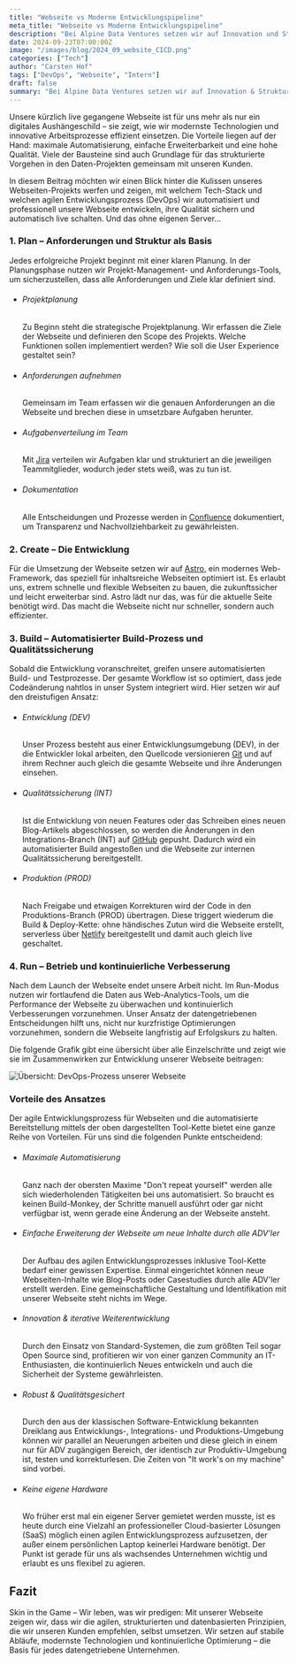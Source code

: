 ```yaml
---
title: "Webseite vs Moderne Entwicklungspipeline"
meta_title: "Webseite vs Moderne Entwicklungspipeline"
description: "Bei Alpine Data Ventures setzen wir auf Innovation und Struktur. Das zeigen wir auch mit unserer Webseite, die auf einem modernsten Entwicklungsprozess basiert."
date: 2024-09-23T07:00:00Z
image: "/images/blog/2024_09_website_CICD.png"
categories: ["Tech"]
author: "Carsten Hof"
tags: ["DevOps", "Webseite", "Intern"]
draft: false
summary: "Bei Alpine Data Ventures setzen wir auf Innovation & Struktur. Das zeigen wir auch mit unserer Webseite, die auf einem modernsten Entwicklungsprozess basiert, den wir auch in Daten-Projekten einsetzen."
---
```


Unsere kürzlich live gegangene Webseite ist für uns mehr als nur ein digitales Aushängeschild – sie zeigt, wie wir modernste Technologien und innovative Arbeitsprozesse effizient einsetzen. Die Vorteile liegen auf der Hand: maximale Automatisierung, einfache Erweiterbarkeit und eine hohe Qualität. Viele der Bausteine sind auch Grundlage für das strukturierte Vorgehen in den Daten-Projekten gemeinsam mit unseren Kunden. 

In diesem Beitrag möchten wir einen Blick hinter die Kulissen unseres Webseiten-Projekts werfen und zeigen, mit welchem Tech-Stack und welchen agilen Entwicklungsprozess (DevOps) wir automatisiert und professionell unsere Webseite entwickeln, ihre Qualität sichern und automatisch live schalten. Und das ohne eigenen Server...

### 1. Plan – Anforderungen und Struktur als Basis
Jedes erfolgreiche Projekt beginnt mit einer klaren Planung. In der Planungsphase nutzen wir Projekt-Management- und Anforderungs-Tools, um sicherzustellen, dass alle Anforderungen und Ziele klar definiert sind.

- <h6>Projektplanung</h6>
  Zu Beginn steht die strategische Projektplanung. Wir erfassen die Ziele der Webseite und definieren den Scope des Projekts. Welche Funktionen sollen implementiert werden? Wie soll die User Experience gestaltet sein?

- <h6>Anforderungen aufnehmen</h6> 
  Gemeinsam im Team erfassen wir die genauen Anforderungen an die Webseite und brechen diese in umsetzbare Aufgaben herunter.

- <h6>Aufgabenverteilung im Team</h6>
  Mit <a href="https://www.atlassian.com/de/software/jira">Jira</a> verteilen wir Aufgaben klar und strukturiert an die jeweiligen Teammitglieder, wodurch jeder stets weiß, was zu tun ist.

- <h6>Dokumentation</h6> 
  Alle Entscheidungen und Prozesse werden in <a href="https://www.atlassian.com/de/software/confluence">Confluence</a> dokumentiert, um Transparenz und Nachvollziehbarkeit zu gewährleisten.

### 2. Create – Die Entwicklung
Für die Umsetzung der Webseite setzen wir auf [Astro](https://astro.build/), ein modernes Web-Framework, das speziell für inhaltsreiche  Webseiten optimiert ist. Es erlaubt uns, extrem schnelle und flexible Webseiten zu bauen, die zukunftssicher und leicht erweiterbar sind. Astro lädt nur das, was für die aktuelle Seite benötigt wird. Das macht die Webseite nicht nur schneller, sondern auch effizienter.

### 3. Build – Automatisierter Build-Prozess und Qualitätssicherung
Sobald die Entwicklung voranschreitet, greifen unsere automatisierten Build- und Testprozesse. Der gesamte Workflow ist so optimiert, dass jede Codeänderung nahtlos in unser System integriert wird. Hier setzen wir auf den dreistufigen Ansatz:

- <h6>Entwicklung (DEV)</h6> 
  Unser Prozess besteht aus einer Entwicklungsumgebung (DEV), in der die Entwickler lokal
  arbeiten, den Quellcode versionieren <a href="https://git-scm.com/">Git</a> und auf ihrem Rechner auch gleich die gesamte Webseite und ihre Änderungen einsehen. 

- <h6>Qualitätssicherung (INT)</h6> 
  Ist die Entwicklung von neuen Features oder das Schreiben eines neuen Blog-Artikels abgeschlossen, so werden die Änderungen in den Integrations-Branch (INT) auf <a href="https://github.com/">GitHub</a> gepusht. Dadurch wird ein automatisierter Build angestoßen und die Webseite zur internen Qualitätssicherung bereitgestellt. 
  
- <h6> Produktion (PROD)</h6>
  Nach Freigabe und etwaigen Korrekturen wird der Code in den Produktions-Branch (PROD) übertragen. Diese triggert wiederum die Build & Deploy-Kette: ohne händisches Zutun wird die Webseite erstellt, serverless über <a href="https://www.netlify.com/">Netlify</a> bereitgestellt und damit auch gleich live geschaltet.

### 4. Run – Betrieb und kontinuierliche Verbesserung
Nach dem Launch der Webseite endet unsere Arbeit nicht. Im Run-Modus nutzen wir fortlaufend die Daten aus Web-Analytics-Tools, um die Performance der Webseite zu überwachen und kontinuierlich Verbesserungen vorzunehmen. Unser Ansatz der datengetriebenen Entscheidungen hilft uns, nicht nur kurzfristige Optimierungen vorzunehmen, sondern die Webseite langfristig auf Erfolgskurs zu halten.

Die folgende Grafik gibt eine übersicht über alle Einzelschritte und zeigt wie sie im Zusammenwirken zur Entwicklung unserer Webseite beitragen: 

![Übersicht: DevOps-Prozess unserer Webseite](/images/blog/2024_09_website_CICD.png)

### Vorteile des Ansatzes
Der agile Entwicklungsprozess für Webseiten und die automatisierte Bereitstellung mittels der oben dargestellten Tool-Kette bietet eine ganze Reihe von Vorteilen. Für uns sind die folgenden Punkte entscheidend:  
- <h6>Maximale Automatisierung</h6>
  Ganz nach der obersten Maxime "Don't repeat yourself" werden alle sich wiederholenden Tätigkeiten bei uns automatisiert. So braucht es keinen Build-Monkey, der Schritte manuell ausführt oder gar nicht verfügbar ist, wenn gerade eine Änderung an der Webseite ansteht. 

- <h6>Einfache Erweiterung der Webseite um neue Inhalte durch alle ADV'ler</h6>
  Der Aufbau des agilen Entwicklungsprozesses inklusive Tool-Kette bedarf einer gewissen Expertise. Einmal eingerichtet können neue Webseiten-Inhalte wie Blog-Posts oder Casestudies durch alle ADV'ler erstellt werden. Eine gemeinschaftliche Gestaltung und Identifikation mit unserer Webseite steht nichts im Wege.    

- <h6>Innovation & iterative Weiterentwicklung</h6>
  Durch den Einsatz von Standard-Systemen, die zum größten Teil sogar Open Source sind, profitieren wir von einer ganzen Community an IT-Enthusiasten, die kontinuierlich Neues entwickeln und auch die Sicherheit der Systeme gewährleisten. 

- <h6>Robust & Qualitätsgesichert</h6>
  Durch den aus der klassischen Software-Entwicklung bekannten Dreiklang aus Entwicklungs-, Integrations- und Produktions-Umgebung können wir parallel an Neuerungen arbeiten und diese gleich in einem nur für ADV zugängigen Bereich, der identisch zur Produktiv-Umgebung ist, testen und korrekturlesen. Die Zeiten von "It work's on my machine" sind vorbei.     

- <h6>Keine eigene Hardware</h6>
  Wo früher erst mal ein eigener Server gemietet werden musste, ist es heute durch eine Vielzahl an professioneller Cloud-basierter Lösungen (SaaS) möglich einen agilen Entwicklungsprozess aufzusetzen, der außer einem persönlichen Laptop keinerlei Hardware benötigt. Der Punkt ist gerade für uns als wachsendes Unternehmen wichtig und erlaubt es uns flexibel zu agieren.  


## Fazit 
Skin in the Game – Wir leben, was wir predigen: Mit unserer Webseite zeigen wir, dass wir die agilen, strukturierten und datenbasierten Prinzipien, die wir unseren Kunden empfehlen, selbst umsetzen. Wir setzen auf stabile Abläufe, modernste Technologien und kontinuierliche Optimierung – die Basis für jedes datengetriebene Unternehmen.
